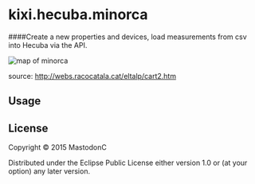 # kixi.hecuba.minorca

####Create a new properties and devices, load measurements from csv into Hecuba via the API.

![map of minorca](http://webs.racocatala.cat/eltalp/cart2.Armstrong1752.jpg)

source: http://webs.racocatala.cat/eltalp/cart2.htm

## Usage



## License

Copyright © 2015 MastodonC

Distributed under the Eclipse Public License either version 1.0 or (at
your option) any later version.

